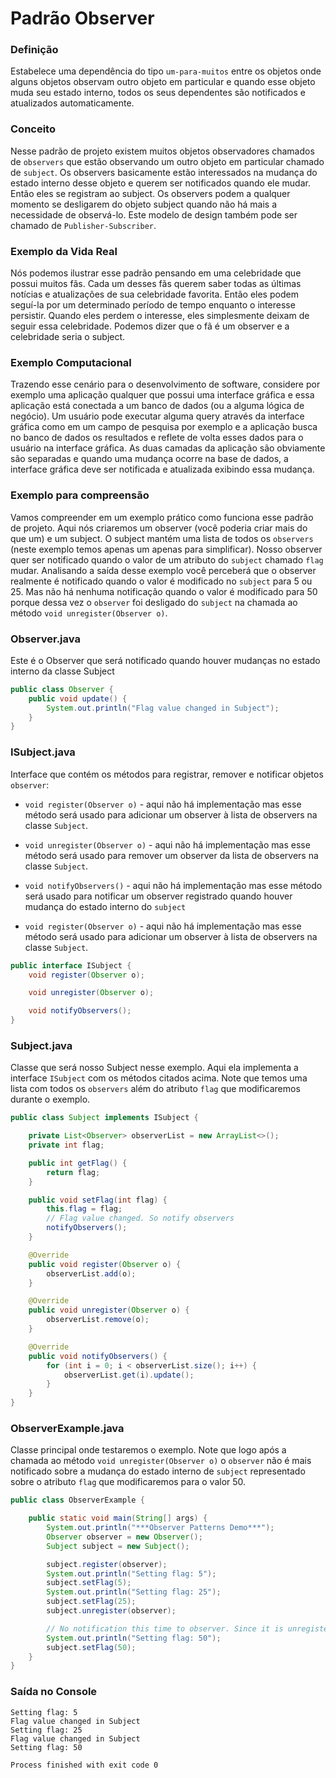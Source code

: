 # Padrão Observer 

### Definição 
Estabelece uma dependência do tipo `um-para-muitos` entre os objetos onde alguns objetos observam outro objeto em particular e quando esse objeto muda seu estado interno, todos os seus dependentes são notificados e atualizados automaticamente.

### Conceito 
Nesse padrão de projeto existem muitos objetos observadores chamados de `observers` que estão observando um outro objeto em particular chamado de `subject`. Os observers basicamente estão interessados na mudança do estado interno desse objeto e querem ser notificados quando ele mudar. Então eles se registram ao subject. Os observers podem a qualquer momento se desligarem do objeto subject quando não há mais a necessidade de observá-lo. Este modelo de design também pode ser chamado de `Publisher-Subscriber`.

### Exemplo da Vida Real
Nós podemos ilustrar esse padrão pensando em uma celebridade que possui muitos fãs. Cada um desses fãs querem saber todas as últimas notícias e atualizações de sua celebridade favorita. Então eles podem seguí-la por um determinado período de tempo enquanto o interesse persistir. Quando eles perdem o interesse, eles simplesmente deixam de seguir essa celebridade. Podemos dizer que o fã é um observer e a celebridade seria o subject.

### Exemplo Computacional
Trazendo esse cenário para o desenvolvimento de software, considere por exemplo uma aplicação qualquer que possui uma interface gráfica e essa aplicação está conectada a um banco de dados (ou a alguma lógica de negócio). Um usuário pode executar alguma query através da interface gráfica como em um campo de pesquisa por exemplo e a aplicação busca no banco de dados os resultados e reflete de volta esses dados para o usuário na interface gráfica. As duas camadas da aplicação são obviamente são separadas e quando uma mudança ocorre na base de dados, a interface gráfica deve ser notificada e atualizada exibindo essa mudança.  

### Exemplo para compreensão

Vamos compreender em um exemplo prático como funciona esse padrão de projeto. Aqui nós criaremos um observer (você poderia criar mais do que um) e um subject. O subject mantém uma lista de todos os `observers` (neste exemplo temos apenas um apenas para simplificar). Nosso observer quer ser notificado quando o valor de um atributo do `subject` chamado `flag` mudar. Analisando a saída desse exemplo você perceberá que o observer realmente é notificado quando o valor é modificado no `subject` para 5 ou 25. Mas não há nenhuma notificação quando o valor é modificado para 50 porque dessa vez o `observer` foi desligado do `subject` na chamada ao método `void unregister(Observer o)`.     

### Observer.java
Este é o Observer que será notificado quando houver mudanças no estado interno da classe Subject 
```java
public class Observer {
    public void update() {
        System.out.println("Flag value changed in Subject");
    }
}

```
### ISubject.java
Interface que contém os métodos para registrar, remover e notificar objetos `observer`:

* `void register(Observer o)` - aqui não há implementação mas esse método será usado para adicionar um observer à lista de observers na classe `Subject`. 
 
* `void unregister(Observer o)` - aqui não há implementação mas esse método será usado para remover um observer da lista de observers na classe `Subject`.

* `void notifyObservers()` - aqui não há implementação mas esse método será usado para notificar um observer registrado quando houver mudança do estado interno do `subject`

* `void register(Observer o)` - aqui não há implementação mas esse método será usado para adicionar um observer à lista de observers na classe `Subject`.

```java
public interface ISubject {
    void register(Observer o);

    void unregister(Observer o);

    void notifyObservers();
}
```

### Subject.java
Classe que será nosso Subject nesse exemplo. Aqui ela implementa a interface `ISubject` com os métodos citados acima. Note que temos uma lista com todos os `observers` além do atributo `flag` que modificaremos durante o exemplo.
```java
public class Subject implements ISubject {

    private List<Observer> observerList = new ArrayList<>();
    private int flag;

    public int getFlag() {
        return flag;
    }

    public void setFlag(int flag) {
        this.flag = flag;
        // Flag value changed. So notify observers
        notifyObservers();
    }

    @Override
    public void register(Observer o) {
        observerList.add(o);
    }

    @Override
    public void unregister(Observer o) {
        observerList.remove(o);
    }

    @Override
    public void notifyObservers() {
        for (int i = 0; i < observerList.size(); i++) {
            observerList.get(i).update();
        }
    }
}
```

### ObserverExample.java
Classe principal onde testaremos o exemplo. Note que logo após a chamada ao método `void unregister(Observer o)` o `observer` não é mais notificado sobre a mudança do estado interno de `subject` representado sobre o atributo `flag` que modificaremos para o valor 50. 
```java
public class ObserverExample {

    public static void main(String[] args) {
        System.out.println("***Observer Patterns Demo***");
        Observer observer = new Observer();
        Subject subject = new Subject();

        subject.register(observer);
        System.out.println("Setting flag: 5");
        subject.setFlag(5);
        System.out.println("Setting flag: 25");
        subject.setFlag(25);
        subject.unregister(observer);

        // No notification this time to observer. Since it is unregistered.
        System.out.println("Setting flag: 50");
        subject.setFlag(50);
    }
}
```

### Saída no Console 
```
Setting flag: 5
Flag value changed in Subject
Setting flag: 25
Flag value changed in Subject
Setting flag: 50

Process finished with exit code 0
```

